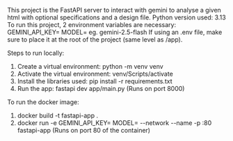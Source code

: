 This project is the FastAPI server to interact with gemini to analyse a given html with optional specifications and a design file.
Python version used: 3.13
To run this project, 2 environment variables are necessary: 
    GEMINI_API_KEY= <Provide your gemini API KEY>
    MODEL=<Provide the gemini model> eg. gemini-2.5-flash
If using an .env file, make sure to place it at the root of the project (same level as /app).

Steps to run locally:
1. Create a virtual environment: python -m venv venv
2. Activate the virtual environment: venv/Scripts/activate
3. Install the libraries used: pip install -r requirements.txt
4. Run the app: fastapi dev app/main.py
(Runs on port 8000)

To run the docker image:
1. docker build -t fastapi-app .
2. docker run -e GEMINI_API_KEY=<Provide your gemini API KEY> MODEL=<Provide your gemini model> --network <Provide docker network name> --name <Provide alias> -p <PORT>:80 fastapi-app
(Runs on port 80 of the container)